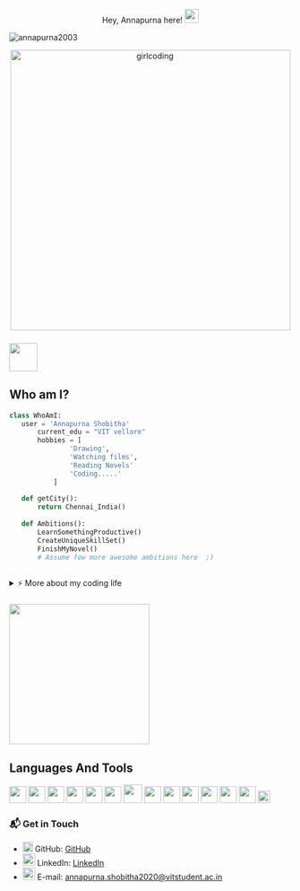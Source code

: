 <div align="center">
<p> Hey, Annapurna here! <img src="https://media.giphy.com/media/hvRJCLFzcasrR4ia7z/giphy.gif" width="25px"> </p>
<p align="left"> <img src="https://komarev.com/ghpvc/?username=annapurna2003&label=Profile%20views&color=0e75b6&style=flat" alt="annapurna2003" /> </p>
</div>
<div align="center">
<img src="https://media.giphy.com/media/L1R1tvI9svkIWwpVYr/giphy.gif" alt="girlcoding" width="500"  />
</div>

### <img src="https://media.giphy.com/media/VgCDAzcKvsR6OM0uWg/giphy.gif" width="50">
## Who am I?
 ```python
 class WhoAmI:
 	user = 'Annapurna Shobitha'
		current_edu = "VIT vellore"
		hobbies = [
				'Drawing',
				'Watching films',
				'Reading Novels'
				'Coding.....'
			]
	
	def getCity():
		return Chennai_India()
	
	def Ambitions():
		LearnSomethingProductive()
		CreateUniqueSkillSet()
		FinishMyNovel()
		# Assume few more awesome ambitions here  ;)
	
 ```
 
 
<details>
<summary>⚡️ More about my coding life</summary>
<br />

![Top Langs](https://github-readme-stats.vercel.app/api/top-langs/?username=annapurna2003&layout=compact&hide=css,html)

![Annapurna's github stats](https://github-readme-stats.vercel.app/api?username=annapurna2003&count_private=true&show_icons=true&theme=onedark)

</details>

### <img src="https://media.giphy.com/media/VTtANKl0beDFQRLDTh/giphy.gif" width="250">


## Languages And Tools
<img src = 'https://github.com/MarikIshtar007/MarikIshtar007/blob/master/images/c-original.svg' width='30'/> <img src = 'https://github.com/MarikIshtar007/MarikIshtar007/blob/master/images/cpp.svg' width='30'/> <img src = 'https://github.com/MarikIshtar007/MarikIshtar007/blob/master/images/python2.png' height='30'/>  <img src = 'https://github.com/MarikIshtar007/MarikIshtar007/blob/master/images/html.svg' width='30'/> <img src = 'https://github.com/MarikIshtar007/MarikIshtar007/blob/master/images/css.svg' width='30'/> <img src = 'https://github.com/MarikIshtar007/MarikIshtar007/blob/master/images/js.svg' width='30'/> <img src = 'https://github.com/MarikIshtar007/MarikIshtar007/blob/master/images/bootstrap.svg' width='33'/> <img src = 'https://github.com/MarikIshtar007/MarikIshtar007/blob/master/images/sql.svg' width='30'/> <img src = 'https://github.com/simple-icons/simple-icons/blob/develop/icons/adobeaftereffects.svg' width='30'/> <img src ='https://github.com/simple-icons/simple-icons/blob/develop/icons/adobeillustrator.svg' width='30'/> <img src = 'https://github.com/simple-icons/simple-icons/blob/develop/icons/adobephotoshop.svg' width='30'/> <img src = 'https://github.com/simple-icons/simple-icons/blob/develop/icons/adobepremierepro.svg' width='30'/> <img src = 'https://github.com/MarikIshtar007/MarikIshtar007/blob/master/images/git.svg' width='30'/> <img src = 'https://github.com/MarikIshtar007/MarikIshtar007/blob/master/images/flutter-logo.svg' width='22'/>


 
 ### 📬 Get in Touch

- <img src="https://media.giphy.com/media/CwTvSiWflgCGKgz5eb/giphy.gif" width="18"> GitHub: [GitHub](https://www.github.com/annapurna2003)
- <img src="https://media.giphy.com/media/HQTYdpx1yhxWpugAi2/giphy.gif" width="22"> LinkedIn: [LinkedIn](https://www.linkedin.com/in/annapurna-shobitha-193421200/)
- <img src="https://media.giphy.com/media/fYBttYPejVFv1tcJbz/giphy.gif" width="22"> E-mail: annapurna.shobitha2020@vitstudent.ac.in


